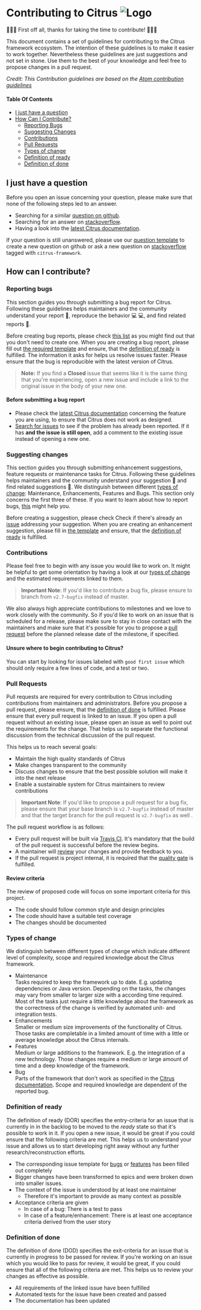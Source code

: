 # Contributing to Citrus ![Logo][1]


:tada::lemon::tada: First off all, thanks for taking the time to contribute! :tada::lemon::tada:

This document contains a set of guidelines for contributing to the Citrus framework ecosystem.
The intention of these guidelines is to make it easier to work together. Nevertheless these guidelines are just
suggestions and not set in stone. Use them to the best of your knowledge and feel free to propose changes in a
pull request. 

_Credit: This Contribution guidelines are based on the
[Atom contribution guidelines](https://github.com/atom/atom/blob/master/CONTRIBUTING.md)_

#### Table Of Contents

* [I just have a question](#i-just-have-a-question)
* [How Can I Contribute?](#how-can-i-contribute)
  * [Reporting Bugs](#reporting-bugs)
  * [Suggesting Changes](#suggesting-changes)
  * [Contributions](#contributions)
  * [Pull Requests](#pull-requests)
  * [Types of change](#types-of-change)
  * [Definition of ready](#definition-of-ready)
  * [Definition of done](#definition-of-done)

## I just have a question

Before you open an issue concerning your question, please make sure that none of the following steps led to an answer.

* Searching for a similar [question on github](https://github.com/citrusframework/citrus/issues?utf8=%E2%9C%93&q=is%3Aissue+label%3A%22Type%3A+Question%22).
* Searching for an answer on [stackoverflow](https://stackoverflow.com/questions/tagged/citrus-framework).
* Having a look into the [latest Citrus documentation](http://citrusframework.org/citrus/reference/html/index.html).

If your question is still unanswered, please use our
[question template](https://github.com/citrusframework/citrus/issues/new?template=question.md)
to create a new question on github or ask a new question on [stackoverflow](https://stackoverflow.com/questions/ask)
tagged with `citrus-framework`.

## How can I contribute?

### Reporting bugs

This section guides you through submitting a bug report for Citrus. Following these guidelines helps maintainers and the
community understand your report :pencil:, reproduce the behavior :computer: :computer:, and find related reports 
:mag_right:.

Before creating bug reports, please check [this list](#before-submitting-a-bug-report) as you might find out that you 
don't need to create one. When you are creating a bug report, please fill out 
[the required template](https://github.com/citrusframework/citrus/issues/new?template=bug_report.md) and ensure, that
the [definition of ready](#definition-of-ready) is fulfilled. The information it asks for helps us resolve issues faster.
Please ensure that the bug is reproducible with the latest version of Citrus.

> **Note:** If you find a **Closed** issue that seems like it is the same thing that you're experiencing, open a new 
issue and include a link to the original issue in the body of your new one.

#### Before submitting a bug report

* Please check the [latest Citrus documentation](http://citrusframework.org/citrus/reference/html/index.html) concerning
  the feature you are using, to ensure that Citrus does not work as designed. 
* [Search for issues](https://github.com/citrusframework/citrus/issues?utf8=%E2%9C%93&q=is%3Aissue+label%3A%22Type%3A+Bug%22+)
  to see if the problem has already been reported. If it has **and the issue is still open**, add a comment to the
  existing issue instead of opening a new one.


### Suggesting changes

This section guides you through submitting enhancement suggestions, feature requests or maintenance tasks for Citrus.
Following these guidelines helps maintainers and the community understand your suggestion :pencil: and find related
suggestions :mag_right:. We distinguish between different [types of change](#types-of-change):
Maintenance, Enhancements, Features and Bugs. This section only concerns the first three of these. If you want to learn
about how to report bugs, [this](#reporting-bugs) might help you.

Before creating a suggestion, please check Check if there's already an [issue](https://github.com/citrusframework/citrus/issues)
addressing your suggestion. When you are creating an enhancement suggestion, please fill in
[the template](https://github.com/citrusframework/citrus/issues/new?template=feature_request.md) and ensure, that the 
[definition of ready](#definition-of-ready) is fulfilled.

### Contributions
Please feel free to begin with any issue you would like to work on. It might be helpful to get some orientation by having
a look at our [types of change](#types-of-change) and the estimated requirements linked to them.  

>**Important Note**: If you'd like to contribute a bug fix, please ensure to branch from `v2.7-bugfix` instead of master.

We also always high appreciate contributions to milestones and we love to work closely with the community.
So if you'd like to work on an issue that is scheduled for a release, please make sure to stay in close contact with the
maintainers and make sure that it's possible for you to propose a [pull request](#pull-requests) before the planned
release date of the milestone, if specified.  

#### Unsure where to begin contributing to Citrus?
You can start by looking for issues labeled with `good first issue` which should only require a few lines of code, and
a test or two. 

### Pull Requests
Pull requests are required for every contribution to Citrus including contributions from maintainers and administrators.
Before you propose a pull request, please ensure, that the [definition of done](#definition-of-done) is fulfilled.
Please ensure that every pull request is linked to an issue. If you open a pull request without an existing issue, please 
open an issue as well to point out the requirements for the change. That helps us to separate the functional discussion
from the technical discussion of the pull request.

This helps us to reach several goals:
* Maintain the high quality standards of Citrus
* Make changes transparent to the community
* Discuss changes to ensure that the best possible solution will make it into the next release
* Enable a sustainable system for Citrus maintainers to review contributions

>**Important Note**: If you'd like to propose a pull request for a bug fix, please ensure that your base branch is
`v2.7-bugfix` instead of master and that the target branch for the pull request is `v2.7-bugfix` as well .

The pull request workflow is as follows: 
* Every pull request will be built via [Travis CI](https://travis-ci.org/citrusframework/citrus). It's mandatory that
  the build of the pull request is successful before the review begins. 
* A maintainer will [review](#review-criteria) your changes and provide feedback to you.
* If the pull request is project internal, it is required that the 
  [quality gate](https://sonarcloud.io/dashboard?id=com.consol.citrus%3Acitrus) is fulfilled.
  
#### Review criteria
The review of proposed code will focus on some important criteria for this project.

* The code should follow common style and design principles
* The code should have a suitable test coverage
* The changes should be documented

### Types of change
We distinguish between different types of change which indicate different level of complexity, scope and required
knowledge about the Citrus framework.
 
* Maintenance  
  Tasks required to keep the framework up to date. E.g. updating dependencies or Java version. Depending on the tasks, 
  the changes may vary from smaller to larger size with a according time required. Most of the tasks just require a
  little knowledge about the framework as the correctness of the change is verified by automated unit- and
  integration tests.
* Enhancements  
  Smaller or medium size improvements of the functionality of Citrus. Those tasks are completable in a limited amount of
  time with a little or average knowledge about the Citrus internals.
* Features  
  Medium or large additions to the framework. E.g. the integration of a new technology. Those changes require a medium
  or large amount of time and a deep knowledge of the framework.
* Bug  
  Parts of the framework that don't work as specified in the 
  [Citrus documentation](http://citrusframework.org/citrus/reference/html/index.html). Scope and required knowledge are
  dependent of the reported bug.

### Definition of ready
The definition of ready (DOR) specifies the entry-criteria for an issue that is currently in in the backlog to be moved
to the *ready* state so that it's possible to work in it. If you open a new issue, it would be great if you could ensure
that the following criteria are met. This helps us to understand your issue and allows us to start developing right away
without any further research/reconstruction efforts.

* The corresponding issue template for [bugs](https://github.com/citrusframework/citrus/issues/new?template=bug_report.md)
  or [features](https://github.com/citrusframework/citrus/issues/new?template=feature_request.md) has been filled out completely
* Bigger changes have been transformed to epics and were broken down into smaller issues.
* The context of the issue is understood by at least one maintainer
  * Therefore it's important to provide as many context as possible
* Acceptance criteria are given
  * In case of a bug: There is a test to pass
  * In case of a feature/enhancement: There is at least one acceptance criteria derived from the user story

### Definition of done
The definition of done (DOD) specifies the exit-criteria for an issue that is currently in progress to be passed for
review. If you're working on an issue which you would like to pass for review, it would be great, if you could ensure
that all of the following criteria are met. This helps us to review your changes as effective as possible.

* All requirements of the linked issue have been fulfilled
* Automated tests for the issue have been created and passed
* The documentation has been updated

 [1]: http://www.citrusframework.org/img/brand-logo.png